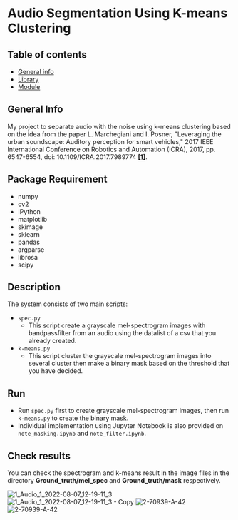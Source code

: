 # Audio Segmentation Using K-means Clustering

## Table of contents
* [General info](#general-info)
* [Library](#library)
* [Module](#modules-used)

## General Info
My project to separate audio with the noise using k-means clustering based on the idea from the paper L. Marchegiani and I. Posner, "Leveraging the urban soundscape: Auditory perception for smart vehicles," 2017 IEEE International Conference on Robotics and Automation (ICRA), 2017, pp. 6547-6554, doi: 10.1109/ICRA.2017.7989774 [**[1]**](10.1109/ICRA.2017.7989774).


## Package Requirement
- numpy
- cv2
- IPython
- matplotlib
- skimage
- sklearn
- pandas
- argparse
- librosa
- scipy

## Description
The system consists of two main scripts:
- `spec.py`
  - This script create a grayscale mel-spectrogram images with bandpassfilter from an audio using the datalist of a csv that you already created. 
- `k-means.py`
  - This script cluster the grayscale mel-spectrogram images into several cluster then make a binary mask based on the threshold that you have decided.
## Run
- Run `spec.py` first to create grayscale mel-spectrogram images, then run `k-means.py` to create the binary mask.
- Individual implementation using Jupyter Notebook is also provided on `note_masking.ipynb` and `note_filter.ipynb`.
## Check results
You can check the spectrogram and k-means result in the image files in the directory **Ground_truth/mel_spec** and **Ground_truth/mask** respectively.

![1_Audio_1_2022-08-07_12-19-11_3](https://user-images.githubusercontent.com/59830001/195415245-ceb7b0a4-436c-46ea-8a9f-4e824b8d954b.png)
![1_Audio_1_2022-08-07_12-19-11_3 - Copy](https://user-images.githubusercontent.com/59830001/195415256-e46c8fd6-f76f-4bd7-98d0-ac1cba3c3211.png)
![2-70939-A-42](https://user-images.githubusercontent.com/59830001/195415930-dc58c562-d41f-48ac-a119-ae9064da96c1.png)
![2-70939-A-42](https://user-images.githubusercontent.com/59830001/195415967-7dcdcf43-75cb-4369-8709-26e193189f7e.png)




